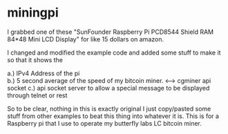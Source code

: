 # miningpi

I grabbed one of these "SunFounder Raspberry Pi PCD8544 Shield RAM 84*48 Mini LCD Display"
for like 15 dollars on amazon.

I changed and modified the example code and added some stuff to make it so that it shows the

a.) IPv4 Address of the pi  
b.) 5 second average of the speed of my bitcoin miner. <--> cgminer api socket
c.) api socket server to allow a special message to be displayed through telnet or rest


So to be clear, nothing in this is exactly original I just copy/pasted some stuff from other examples
to beat this thing into whatever it is. 
This is for a Raspberry pi that I use to operate my butterfly labs LC bitcoin miner.

